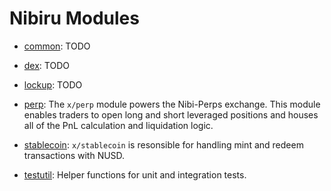 # Nibiru Modules

- [common](common/spec/README.md): TODO

- [dex](dex/spec/README.md): TODO

- [lockup](lockup/spec/README.md): TODO

- [perp](perp/README.md): The `x/perp` module powers the Nibi-Perps exchange. This module enables traders to open long and short leveraged positions and houses all of the PnL calculation and liquidation logic.

- [stablecoin](stablecoin/spec/README.md): `x/stablecoin` is resonsible for handling mint and redeem transactions with NUSD.

- [testutil](testutil/spec/README.md): Helper functions for unit and integration tests.
